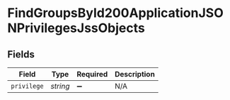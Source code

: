 # FindGroupsById200ApplicationJSONPrivilegesJssObjects


## Fields

| Field              | Type               | Required           | Description        |
| ------------------ | ------------------ | ------------------ | ------------------ |
| `privilege`        | *string*           | :heavy_minus_sign: | N/A                |